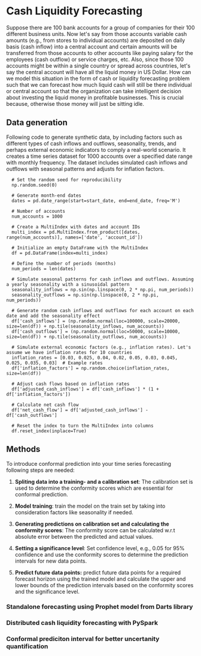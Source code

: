 # Cash Liquidity Forecasting
Suppose there are 100 bank accounts for a group of companies for their 100 different business units. Now let's say from those accounts variable cash amounts (e.g., from stores to individual accounts) are deposited on daily basis (cash inflow) into a central account and certain amounts will be transferred from those accounts to other accounts like paying salary for the employees (cash outflow) or service charges, etc. Also, since those 100 accounts might be within a single country or spread across countries, let's say the central account will have all the liquid money in US Dollar. How can we model this situation in the form of cash or liquidity forecasting problem such that we can forecast how much liquid cash will still be there individual or central account so that the organization can take intelligent decision about investing the liquid money in profitable businesses. This is crucial because, otherwise those money will just be sitting idle. 

## Data generation
Following code to generate synthetic data, by including factors such as different types of cash inflows and outflows, seasonality, trends, and perhaps external economic indicators to comply a real-world scenario. It creates a time series dataset for 1000 accounts over a specified date range with monthly frequency. The dataset includes simulated cash inflows and outflows with seasonal patterns and adjusts for inflation factors.

```
  # Set the random seed for reproducibility
  np.random.seed(0)
  
  # Generate month-end dates
  dates = pd.date_range(start=start_date, end=end_date, freq='M')
  
  # Number of accounts
  num_accounts = 1000
  
  # Create a MultiIndex with dates and account IDs
  multi_index = pd.MultiIndex.from_product([dates, range(num_accounts)], names=['date', 'account_id'])
  
  # Initialize an empty DataFrame with the MultiIndex
  df = pd.DataFrame(index=multi_index)
  
  # Define the number of periods (months)
  num_periods = len(dates)
  
  # Simulate seasonal patterns for cash inflows and outflows. Assuming a yearly seasonality with a sinusoidal pattern
  seasonality_inflows = np.sin(np.linspace(0, 2 * np.pi, num_periods))
  seasonality_outflows = np.sin(np.linspace(0, 2 * np.pi, num_periods))
  
  # Generate random cash inflows and outflows for each account on each date and add the seasonality effect
  df['cash_inflows'] = (np.random.normal(loc=100000, scale=20000, size=len(df)) + np.tile(seasonality_inflows, num_accounts))
  df['cash_outflows'] = (np.random.normal(loc=50000, scale=10000, size=len(df)) + np.tile(seasonality_outflows, num_accounts))
  
  # Simulate external economic factors (e.g., inflation rates). Let's assume we have inflation rates for 10 countries
  inflation_rates = [0.03, 0.025, 0.04, 0.02, 0.05, 0.03, 0.045, 0.025, 0.035, 0.03]  # Example rates
  df['inflation_factors'] = np.random.choice(inflation_rates, size=len(df))
  
  # Adjust cash flows based on inflation rates
  df['adjusted_cash_inflows'] = df['cash_inflows'] * (1 + df['inflation_factors'])
  
  # Calculate net cash flow
  df['net_cash_flow'] = df['adjusted_cash_inflows'] - df['cash_outflows']
  
  # Reset the index to turn the MultiIndex into columns
  df.reset_index(inplace=True)
```

## Methods 
To introduce conformal prediction into your time series forecasting following steps are needed:

  1. **Spliting data into a training- and a calibration set**: The calibration set is used to determine the conformity scores which are essential for conformal prediction.
  
  2. **Model training**: train the model on the train set by taking into consideration factors like seasonality if needed. 
  
  3. **Generating predictions on calibration set and calculating the conformity scores**: The conformity score can be calculated w.r.t absolute error between the predicted and actual values.
  
  4. **Setting a significance level**: Set confidence level, e.g., 0.05 for 95% confidence and use the conformity scores to determine the prediction intervals for new data points.
  
  5. **Predict future data points:** predict future data points for a required forecast horizon using the trained model and calculate the upper and lower bounds of the prediction intervals based on the conformity scores and the significance level. 


### Standalone forecasting using Prophet model from Darts library 


### Distributed cash liquidity forecasting with PySpark


### Conformal prediciton interval for better uncertanity quantification


